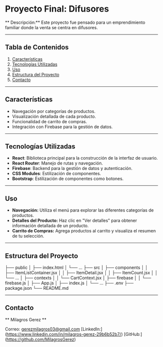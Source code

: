 # Proyecto Final: Difusores

** Descripción:**
 Este proyecto fue pensado para un emprendimiento familiar donde la venta se centra en difusores.

 ---
 ## Tabla de Contenidos

1. [Características](#características)
2. [Tecnologías Utilizadas](#tecnologías-utilizadas)
3. [Uso](#uso)
4. [Estructura del Proyecto](#estructura-del-proyecto)
5. [Contacto](#contacto)

---

## Características

- Navegación por categorías de productos.
- Visualización detallada de cada producto.
- Funcionalidad de carrito de compras.
- Integración con Firebase para la gestión de datos.

---

## Tecnologías Utilizadas

- **React**: Biblioteca principal para la construcción de la interfaz de usuario.
- **React Router**: Manejo de rutas y navegación.
- **Firebase**: Backend para la gestión de datos y autenticación.
- **CSS Modules**: Estilización de componentes.
- **Bootstrap**: Estilización de componentes como botones.

---
## Uso

- **Navegación:** Utiliza el menú para explorar las diferentes categorías de productos.
- **Detalles del Producto:** Haz clic en "Ver detalles" para obtener información detallada de un producto.
- **Carrito de Compras:** Agrega productos al carrito y visualiza el resumen de tu selección.

---

## Estructura del Proyecto

├── public │ ├── index.html │ └── ... ├── src │ ├── components │ │ ├── ItemListContainer.jsx │ │ ├── ItemDetail.jsx │ │ ├── ItemCount.jsx │ │ └── ... │ ├── contexts │ │ └── CartContext.jsx │ ├── firebase │ │ └── firebase.js │ ├── App.js │ ├── index.js │ └── ... ├── .env ├── package.json └── README.md


---
## Contacto

** Milagros Gerez **

Correo: gerezmilagros03@gmail.com
[LinkedIn:] (https://www.linkedin.com/in/milagros-gerez-29b6b52b7/)
[GitHub:] (https://github.com/MilagrosGerez)